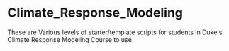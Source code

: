 # Climate_Response_Modeling
These are Various levels of starter/template scripts for students in Duke's Climate Response Modeling Course to use
